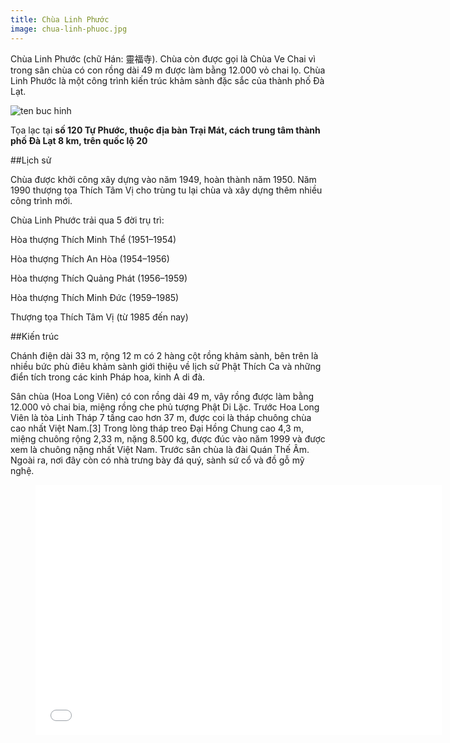 ```yaml
---
title: Chùa Linh Phước
image: chua-linh-phuoc.jpg
---
```


Chùa Linh Phước (chữ Hán: 靈福寺). Chùa còn được gọi là Chùa Ve Chai vì trong sân chùa có con rồng dài 49 m được làm bằng 12.000 vỏ chai lọ. Chùa Linh Phước là một công trình kiến trúc khảm sành đặc sắc của thành phố Đà Lạt.

![ten buc hinh](https://upload.wikimedia.org/wikipedia/commons/thumb/5/5f/Linh_Phuoc_Pagoda_01.jpg/1024px-Linh_Phuoc_Pagoda_01.jpg "ten buc hinh")

 Tọa lạc tại **số 120 Tự Phước, thuộc địa bàn Trại Mát, cách trung tâm thành phố Đà Lạt 8 km, trên quốc lộ 20**

##Lịch sử

Chùa được khởi công xây dựng vào năm 1949, hoàn thành năm 1950. Năm 1990 thượng tọa Thích Tâm Vị cho trùng tu lại chùa và xây dựng thêm nhiều công trình mới.

Chùa Linh Phước trải qua 5 đời trụ trì:

Hòa thượng Thích Minh Thể (1951–1954)

Hòa thượng Thích An Hòa (1954–1956)

Hòa thượng Thích Quảng Phát (1956–1959)

Hòa thượng Thích Minh Đức (1959–1985)

Thượng tọa Thích Tâm Vị (từ 1985 đến nay)

##Kiến trúc

Chánh điện dài 33 m, rộng 12 m có 2 hàng cột rồng khảm sành, bên trên là nhiều bức phù điêu khảm sành giới thiệu về lịch sử Phật Thích Ca và những điển tích trong các kinh Pháp hoa, kinh A di đà.

Sân chùa (Hoa Long Viên) có con rồng dài 49 m, vây rồng được làm bằng 12.000 vỏ chai bia, miệng rồng che phủ tượng Phật Di Lặc. Trước Hoa Long Viên là tòa Linh Tháp 7 tầng cao hơn 37 m, được coi là tháp chuông chùa cao nhất Việt Nam.[3] Trong lòng tháp treo Đại Hồng Chung cao 4,3 m, miệng chuông rộng 2,33 m, nặng 8.500 kg, được đúc vào năm 1999 và được xem là chuông nặng nhất Việt Nam. Trước sân chùa là đài Quán Thế Âm. Ngoài ra, nơi đây còn có nhà trưng bày đá quý, sành sứ cổ và đồ gỗ mỹ nghệ.


<figure><iframe width="650" height="400" src="//www.youtube-nocookie.com/embed/eb6bsatUBUI" frameborder="0" allowfullscreen></iframe></figure>

